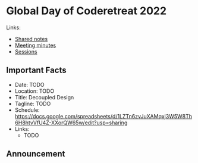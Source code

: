 # Global Day of Coderetreat 2022

Links:
- [Shared notes](https://pads.c3w.at/code/#/2/code/edit/0PpvNOymWOugkl1ZfCtgMpsg/)
- [Meeting minutes](./meeting_minutes.md)
- [Sessions](./sessions.md)

## Important Facts

- Date: TODO
- Location: TODO
- Title: Decoupled Design
- Tagline: TODO
- Schedule: https://docs.google.com/spreadsheets/d/1LZTn6zvJuXAMqxj3W5W8Th6H8htvVfU4Z-XXorQW65w/edit?usp=sharing
- Links:
  - TODO

## Announcement


